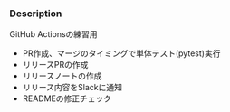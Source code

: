 ### Description
GitHub Actionsの練習用
- PR作成、マージのタイミングで単体テスト(pytest)実行
- リリースPRの作成
- リリースノートの作成
- リリース内容をSlackに通知
- READMEの修正チェック
